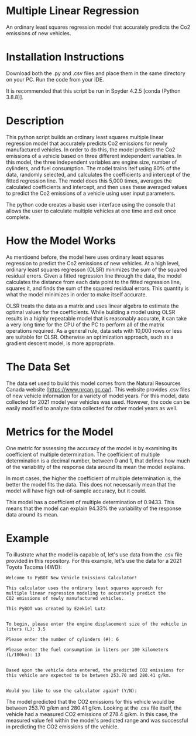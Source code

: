 # Multiple Linear Regression
An ordinary least squares regression model that accurately predicts the Co2 emissions of new vehicles.

# Installation Instructions
Download both the .py and .csv files and place them in the same directory on your PC. Run the code from your IDE.

It is recommended that this script be run in Spyder 4.2.5 [conda (Python 3.8.8)]. 

# Description
This python script builds an ordinary least squares multiple linear regression model that accurately predicts Co2 emissions for newly manufactured vehicles. In order to do this, the model predicts the Co2 emissions of a vehicle based on three different independent variables. In this model, the three independent variables are engine size, number of cylinders, and fuel consumption. The model trains itelf using 80% of the data, randomly selected, and calculates the coefficients and intercept of the fitted regression line. The model does this 5,000 times, averages the calculated coefficients and intercept, and then uses these averaged values to predict the Co2 emissions of a vehicle using user input parameters.

The python code creates a basic user interface using the console that allows the user to calculate multiple vehicles at one time and exit once complete. 

# How the Model Works
As mentioend before, the model here uses ordinary least squares regression to predict the Co2 emissions of new vehicles. At a high level, ordinary least squares regresson (OLSR) minimizes the sum of the squared residual errors. Given a fitted regression line through the data, the model calculates the distance from each data point to the fitted regression line, squares it, and finds the sum of the squared residual errors. This quantity is what the model minimizes in order to make itself accurate.

OLSR treats the data as a matrix and uses linear algebra to estimate the optimal values for the coefficients. While building a model using OLSR results in a highly repeatable model that is reasonably accurate, it can take a very long time for the CPU of the PC to perform all of the matrix operations required. As a general rule, data sets with 10,000 rows or less are suitable for OLSR. Otherwise an optimization approach, such as a gradient descent model, is more appropriate. 

# The Data Set
The data set used to build this model comes from the Natural Resources Canada website (https://www.nrcan.gc.ca/). This website provides .csv files of new vehicle information for a variety of model years. For this model, data collected for 2021 model year vehicles was used. However, the code can be easily modified to analyze data collected for other model years as well.

# Metrics for the Model
One metric for assessing the accuracy of the model is by examining its coefficient of multiple determination. The coefficient of multiple determination is a decimal number, between 0 and 1, that defines how much of the variability of the response data around its mean the model explains.

In most cases, the higher the coefficient of multiple determination is, the better the model fits the data. This does not necessarily mean that the model will have high out-of-sample accuracy, but it could.

This model has a coefficient of multiple determination of 0.9433. This means that the model can explain 94.33% the variability of the response data around its mean.

# Example

To illustrate what the model is capable of, let's use data from the .csv file provided in this repository. For this example, let's use the data for a 2021 Toyota Tacoma (4WD):

    Welcome to PyBOT New Vehicle Emissions Calculator!
    
    This calculator uses the ordinary least squares approach for 
    multiple linear regression modeling to accurately predict the
    CO2 emissions of newly manufactured vehicles.
    
    This PyBOT was created by Ezekiel Lutz
    
    
    To begin, please enter the engine displacement size of the vehicle in liters (L): 3.5

    Please enter the number of cylinders (#): 6

    Please enter the fuel consumption in liters per 100 kilometers (L/100km): 13


    Based upon the vehicle data entered, the predicted CO2 emissions for this vehicle are expected to be between 253.70 and 280.41 g/km.
    
    
    Would you like to use the calculator again? (Y/N): 
    
The model predicted that the CO2 emissions for this vehicle would be between 253.70 g/km and 280.41 g/km. Looking at the .csv file itself, the vehicle had a measured CO2 emissions of 278.4 g/km. In this case, the measured value fell within the model's predicted range and was successful in predicting the CO2 emissions of the vehicle. 
